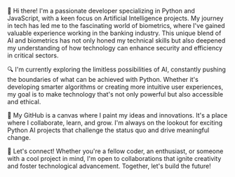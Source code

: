 👋 Hi there! I'm a passionate developer specializing in Python and JavaScript, with a keen focus on Artificial Intelligence projects. My journey in tech has led me to the fascinating world of biometrics, where I've gained valuable experience working in the banking industry. This unique blend of AI and biometrics has not only honed my technical skills but also deepened my understanding of how technology can enhance security and efficiency in critical sectors.

🔍 I'm currently exploring the limitless possibilities of AI, constantly pushing the boundaries of what can be achieved with Python. Whether it's developing smarter algorithms or creating more intuitive user experiences, my goal is to make technology that's not only powerful but also accessible and ethical.

🌟 My GitHub is a canvas where I paint my ideas and innovations. It's a place where I collaborate, learn, and grow. I'm always on the lookout for exciting Python AI projects that challenge the status quo and drive meaningful change.

🤝 Let's connect! Whether you're a fellow coder, an enthusiast, or someone with a cool project in mind, I'm open to collaborations that ignite creativity and foster technological advancement. Together, let's build the future!

